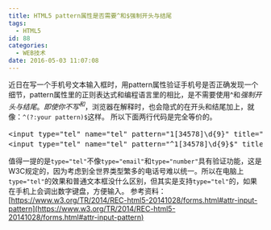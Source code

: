 ```yaml
---
title: HTML5 pattern属性是否需要^和$强制开头与结尾
tags:
  - HTML5
id: 88
categories:
  - WEB技术
date: 2016-05-03 11:07:08
---
```


近日在写一个手机号文本输入框时，用pattern属性验证手机号是否正确发现一个细节，pattern属性里的正则表达式和编程语言里的相比，是不需要使用^和$强制开头与结尾。即使你不写^和$，浏览器在解释时，也会隐式的在开头和结尾加上，就像：`^(?:your pattern)$`这样。
所以下面两行代码是完全等价的。
<!--more-->
<pre>&lt;input type="tel" name="tel" pattern="1[34578]\d{9}" title="11位手机号码" required /&gt;
&lt;input type="tel" name="tel" pattern="^1[34578]\d{9}$" title="11位手机号码" required /&gt;
</pre>
值得一提的是`type="tel"`不像`type="email"`和`type="number"`具有验证功能，这是W3C规定的，因为考虑到全世界类型繁多的电话号难以统一。所以在电脑上`type="tel"`的效果和普通文本框没什么区别，但其实是支持`type="tel"`的，如果在手机上会调出数字键盘，方便输入。
参考资料：[https://www.w3.org/TR/2014/REC-html5-20141028/forms.html#attr-input-pattern](https://www.w3.org/TR/2014/REC-html5-20141028/forms.html#attr-input-pattern)